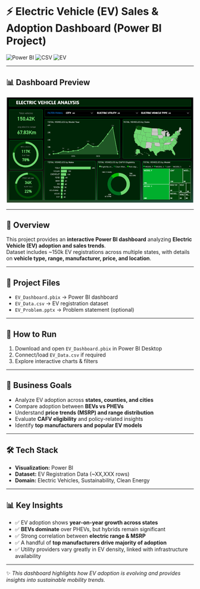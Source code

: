 # ⚡ Electric Vehicle (EV) Sales & Adoption Dashboard (Power BI Project)

![Power BI](https://img.shields.io/badge/Visualization-PowerBI-yellow)
![CSV](https://img.shields.io/badge/Data-CSV-orange)
![EV](https://img.shields.io/badge/Domain-Electric_Vehicles-green)

---

## 📊 Dashboard Preview
![EV Dashboard Screenshot](image/Dashboard-preview.png)

---

## 📌 Overview
This project provides an **interactive Power BI dashboard** analyzing **Electric Vehicle (EV) adoption and sales trends**.  
Dataset includes ~150k EV registrations across multiple states, with details on **vehicle type, range, manufacturer, price, and location**.

---

## 📂 Project Files
- `EV_Dashboard.pbix` → Power BI dashboard  
- `EV_Data.csv` → EV registration dataset  
- `EV_Problem.pptx` → Problem statement (optional)  

---

## 🚀 How to Run
1. Download and open `EV_Dashboard.pbix` in Power BI Desktop  
2. Connect/load `EV_Data.csv` if required  
3. Explore interactive charts & filters  

---

## 🎯 Business Goals
- Analyze EV adoption across **states, counties, and cities**  
- Compare adoption between **BEVs vs PHEVs**  
- Understand **price trends (MSRP) and range distribution**  
- Evaluate **CAFV eligibility** and policy-related insights  
- Identify **top manufacturers and popular EV models**  

---

## 🛠️ Tech Stack
- **Visualization:** Power BI  
- **Dataset:** EV Registration Data (~XX,XXX rows)  
- **Domain:** Electric Vehicles, Sustainability, Clean Energy  

---

## 📊 Key Insights
- ✅ EV adoption shows **year-on-year growth across states**  
- ✅ **BEVs dominate** over PHEVs, but hybrids remain significant  
- ✅ Strong correlation between **electric range & MSRP**  
- ✅ A handful of **top manufacturers drive majority of adoption**  
- ✅ Utility providers vary greatly in EV density, linked with infrastructure availability  

---

✨ *This dashboard highlights how EV adoption is evolving and provides insights into sustainable mobility trends.*
